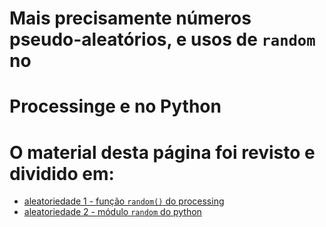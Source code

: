 # Mais precisamente números pseudo-aleatórios, e usos de `random` no
# Processinge e no Python

# O material desta página foi revisto e dividido em:

- [aleatoriedade 1 - função `random()` do processing](aleatoriedade_1.md)
- [aleatoriedade 2 - módulo `random` do python](aleatoriedade_2.md)
